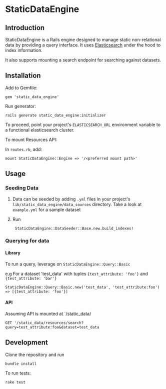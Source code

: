 # StaticDataEngine

## Introduction

StaticDataEngine is a Rails engine designed to manage static non-relational data by providing a query interface. It uses [Elasticsearch](https://www.elastic.co/products/elasticsearch) under the hood to index information.

It also supports mounting a search endpoint for searching against datasets.

## Installation

Add to Gemfile:

    gem 'static_data_engine'
    
Run generator:

    rails generate static_data_engine:initializer
    
To proceed, point your project's `ELASTICSEARCH_URL` environment variable to a functional elasticsearch cluster.

To mount Resources API:
    
In `routes.rb`, add:

    mount StaticDataEngine::Engine => '/<preferred mount path>'
   
## Usage

### Seeding Data

1. Data can be seeded by adding `.yml` files in your project's `lib/static_data_engine/data_sources` directory. Take a look at `example.yml` for a sample dataset

1. Run 
    
        StaticDataEngine::DataSeeder::Base.new.build_indexes!

### Querying for data

#### Library

To run a query, leverage on `StaticDataEngine::Query::Basic`

e.g For a dataset 'test_data' with tuples `{test_attribute: 'foo'}` and `{test_attribute: 'bar'}` 

    StaticDataEngine::Query::Basic.new('test_data', 'test_attribute:foo')
    => [{test_attribute: 'foo'}]
   
#### API
   
Assuming API is mounted at `/static_data/

    GET '/static_data/resources/search?query=test_attribute:foo&dataset=test_data

## Development
    
Clone the repository and run 

    bundle install

To run tests:

    rake test